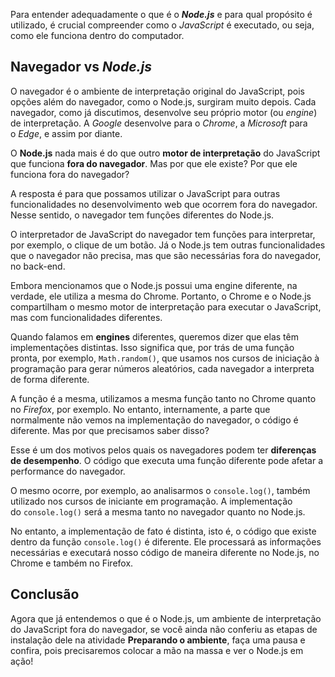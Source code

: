 Para entender adequadamente o que é o _**Node.js**_ e para qual propósito é utilizado, é crucial compreender como o _JavaScript_ é executado, ou seja, como ele funciona dentro do computador.

## Navegador vs _Node.js_

O navegador é o ambiente de interpretação original do JavaScript, pois opções além do navegador, como o Node.js, surgiram muito depois. Cada navegador, como já discutimos, desenvolve seu próprio motor (ou _engine_) de interpretação. A _Google_ desenvolve para o _Chrome_, a _Microsoft_ para o _Edge_, e assim por diante.

O **Node.js** nada mais é do que outro **motor de interpretação** do JavaScript que funciona **fora do navegador**. Mas por que ele existe? Por que ele funciona fora do navegador?

A resposta é para que possamos utilizar o JavaScript para outras funcionalidades no desenvolvimento web que ocorrem fora do navegador. Nesse sentido, o navegador tem funções diferentes do Node.js.

O interpretador de JavaScript do navegador tem funções para interpretar, por exemplo, o clique de um botão. Já o Node.js tem outras funcionalidades que o navegador não precisa, mas que são necessárias fora do navegador, no back-end.

Embora mencionamos que o Node.js possui uma engine diferente, na verdade, ele utiliza a mesma do Chrome. Portanto, o Chrome e o Node.js compartilham o mesmo motor de interpretação para executar o JavaScript, mas com funcionalidades diferentes.

Quando falamos em **engines** diferentes, queremos dizer que elas têm implementações distintas. Isso significa que, por trás de uma função pronta, por exemplo, `Math.random()`, que usamos nos cursos de iniciação à programação para gerar números aleatórios, cada navegador a interpreta de forma diferente.

A função é a mesma, utilizamos a mesma função tanto no Chrome quanto no _Firefox_, por exemplo. No entanto, internamente, a parte que normalmente não vemos na implementação do navegador, o código é diferente. Mas por que precisamos saber disso?

Esse é um dos motivos pelos quais os navegadores podem ter **diferenças de desempenho**. O código que executa uma função diferente pode afetar a performance do navegador.

O mesmo ocorre, por exemplo, ao analisarmos o `console.log()`, também utilizado nos cursos de iniciante em programação. A implementação do `console.log()` será a mesma tanto no navegador quanto no Node.js.

No entanto, a implementação de fato é distinta, isto é, o código que existe dentro da função `console.log()` é diferente. Ele processará as informações necessárias e executará nosso código de maneira diferente no Node.js, no Chrome e também no Firefox.

## Conclusão

Agora que já entendemos o que é o Node.js, um ambiente de interpretação do JavaScript fora do navegador, se você ainda não conferiu as etapas de instalação dele na atividade **Preparando o ambiente**, faça uma pausa e confira, pois precisaremos colocar a mão na massa e ver o Node.js em ação!